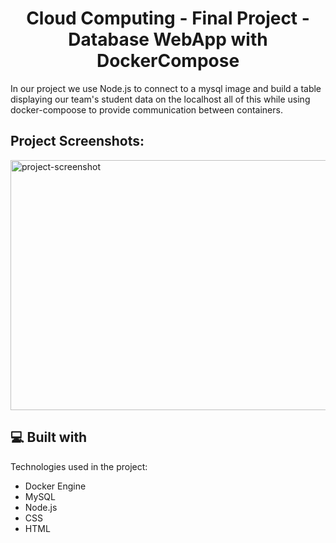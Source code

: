 <h1 align="center" id="title">Cloud Computing - Final Project - Database WebApp with DockerCompose</h1>

<p id="description">In our project we use Node.js to connect to a mysql image and build a table displaying our team's student data on the localhost all of this while using docker-compoose to provide communication between containers.</p>

<h2>Project Screenshots:</h2>

<img src="https://cdn.discordapp.com/attachments/1232087432879411225/1239290456794333314/image.png?ex=664262ad&amp;is=6641112d&amp;hm=a846fa47876000a20e0f05cf4af21ee340214d560f28a010ca3d0c5993ada75a&amp;" alt="project-screenshot" width="1000" height="400/">

  
  
<h2>💻 Built with</h2>

Technologies used in the project:

*   Docker Engine
*   MySQL
*   Node.js
*   CSS
*   HTML
